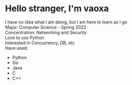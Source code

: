 # Hello stranger, I'm vaoxa

I have no idea what I am doing, but I am here to learn as I go \
Major: Computer Science - Spring 2022 \
Concentration: Networking and Security \
Love to use Python \
Interested in Concurrency, DB, etc \
Have used:
+ Python
+ Go
+ Java
+ C
+ C++
